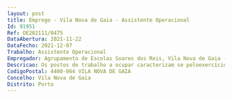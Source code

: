 ```yaml
--- 
layout: post
title: Emprego - Vila Nova de Gaia - Assistente Operacional
Id: 91951
Ref: OE202111/0475
DataAbertura: 2021-11-22
DataFecho: 2021-12-07
Trabalho: Assistente Operacional
Empregador: Agrupamento de Escolas Soares dos Reis, Vila Nova de Gaia (Escola Básica Soares dos Reis, Vila Nova de Gaia - Sede)
Descricao: Os postos de trabalho a ocupar caracterizam se peloexercício de funções na categoria de assistente operacional, tal como descrito no Anexo referidono n.º 2 do artigo 88.º da LTFP, e de acordo com as atividades inerentes às de auxiliar de açãoeducativa, de acordo designadamente com o seguinte perfil de competências a) exercer as tarefas de atendimento e encaminhamento dos utilizadores da escola e controlar asentradas e saídas da escola b) prestar todo o apoio e acompanhamento necessários ao bem   estar e desenvolvimento dosalunos, incluindo as suas necessidades específicas c) providenciar a limpeza, arrumação, conservação e boa utilização das instalações, bem como domaterial e equipamento didático e informático necessário ao desenvolvimento do processoeducativo d) receber e transmitir mensagens prestar informações, utilizar equipamentos de comunicação,incluindo estabelecer ligações telefónicas e) efetuar, no interior e exterior, tarefas de apoio de modo a permitir o normal funcionamento dosserviços f) exercer atividades de apoio aos serviços de ação social escolar, laboratórios, refeitório, bar ebibliotecas escolares de modo a permitir o seu normal funcionamento g) reproduzir documentos com utilização de equipamento próprio, assegurando a sua manutençãoe gestão de stocks necessários ao seu funcionamento h) participar com os docentes no acompanhamento das crianças e jovens com vista a assegurarum bom ambiente educativo i) cooperar nas atividades que visem a segurança de crianças e jovens na escola.
CodigoPostal: 4400-064 VILA NOVA DE GAIA
Concelho: Vila Nova de Gaia
Distrito: Porto
--- 
```

